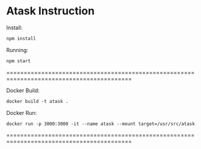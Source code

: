 # Atask Instruction

Install:
```markdown
npm install
```

Running:
```markdown
npm start
```
==========================================================================================

Docker Build:
```markdown
docker build -t atask .
```

Docker Run:
```markdown
docker run -p 3000:3000 -it --name atask --mount target=/usr/src/atask atask
```

==========================================================================================

